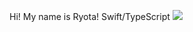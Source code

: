Hi! My name is Ryota! 
Swift/TypeScript
![](https://github-readme-stats.vercel.app/api/top-langs?username=ryolingo&show_icons=true&locale=en&layout=compact)
